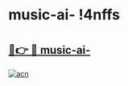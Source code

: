 # music-ai- !4nffs

# <h2><a href="https://qic86c.esa.edu.pl?title=music-ai-&ref=4nffs">🔗👉 🔴 music-ai-</a></h2>

[![acn](https://github.com/user-attachments/assets/0f9c940e-d8b0-45ae-aac7-cd30a18b3e1c)](https://qic86c.esa.edu.pl?title=music-ai-&ref=4nffs)


